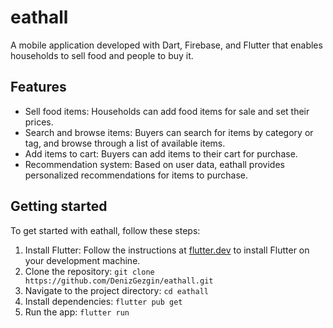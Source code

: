 # eathall

A mobile application developed with Dart, Firebase, and Flutter that enables households to sell food and people to buy it.

## Features

- Sell food items: Households can add food items for sale and set their prices.
- Search and browse items: Buyers can search for items by category or tag, and browse through a list of available items.
- Add items to cart: Buyers can add items to their cart for purchase.
- Recommendation system: Based on user data, eathall provides personalized recommendations for items to purchase.

## Getting started

To get started with eathall, follow these steps:

1. Install Flutter: Follow the instructions at [flutter.dev](https://flutter.dev/docs/get-started/install) to install Flutter on your development machine.
2. Clone the repository: `git clone https://github.com/DenizGezgin/eathall.git`
3. Navigate to the project directory: `cd eathall`
4. Install dependencies: `flutter pub get`
5. Run the app: `flutter run`
